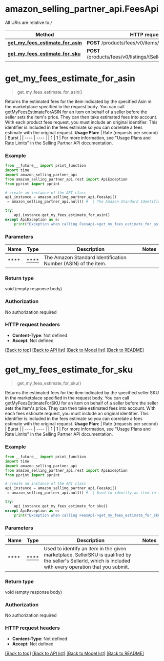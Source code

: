# amazon_selling_partner_api.FeesApi

All URIs are relative to */*

Method | HTTP request | Description
------------- | ------------- | -------------
[**get_my_fees_estimate_for_asin**](FeesApi.md#get_my_fees_estimate_for_asin) | **POST** /products/fees/v0/items/{Asin}/feesEstimate | 
[**get_my_fees_estimate_for_sku**](FeesApi.md#get_my_fees_estimate_for_sku) | **POST** /products/fees/v0/listings/{SellerSKU}/feesEstimate | 

# **get_my_fees_estimate_for_asin**
> get_my_fees_estimate_for_asin()



Returns the estimated fees for the item indicated by the specified Asin in the marketplace specified in the request body.  You can call getMyFeesEstimateForASIN for an item on behalf of a seller before the seller sets the item's price. They can then take estimated fees into account. With each product fees request, you must include an original identifier. This identifier is included in the fees estimate so you can correlate a fees estimate with the original request.  **Usage Plan:**  | Rate (requests per second) | Burst | | ---- | ---- | | 1 | 1 |  For more information, see \"Usage Plans and Rate Limits\" in the Selling Partner API documentation.

### Example
```python
from __future__ import print_function
import time
import amazon_selling_partner_api
from amazon_selling_partner_api.rest import ApiException
from pprint import pprint

# create an instance of the API class
api_instance = amazon_selling_partner_api.FeesApi()
 = amazon_selling_partner_api.null() #  | The Amazon Standard Identification Number (ASIN) of the item.

try:
    api_instance.get_my_fees_estimate_for_asin()
except ApiException as e:
    print("Exception when calling FeesApi->get_my_fees_estimate_for_asin: %s\n" % e)
```

### Parameters

Name | Type | Description  | Notes
------------- | ------------- | ------------- | -------------
 **** | [****](.md)| The Amazon Standard Identification Number (ASIN) of the item. | 

### Return type

void (empty response body)

### Authorization

No authorization required

### HTTP request headers

 - **Content-Type**: Not defined
 - **Accept**: Not defined

[[Back to top]](#) [[Back to API list]](../README.md#documentation-for-api-endpoints) [[Back to Model list]](../README.md#documentation-for-models) [[Back to README]](../README.md)

# **get_my_fees_estimate_for_sku**
> get_my_fees_estimate_for_sku()



Returns the estimated fees for the item indicated by the specified seller SKU in the marketplace specified in the request body.  You can call getMyFeesEstimateForSKU for an item on behalf of a seller before the seller sets the item's price. They can then take estimated fees into account. With each fees estimate request, you must include an original identifier. This identifier is included in the fees estimate so you can correlate a fees estimate with the original request.  **Usage Plan:**  | Rate (requests per second) | Burst | | ---- | ---- | | 1 | 1 |  For more information, see \"Usage Plans and Rate Limits\" in the Selling Partner API documentation.

### Example
```python
from __future__ import print_function
import time
import amazon_selling_partner_api
from amazon_selling_partner_api.rest import ApiException
from pprint import pprint

# create an instance of the API class
api_instance = amazon_selling_partner_api.FeesApi()
 = amazon_selling_partner_api.null() #  | Used to identify an item in the given marketplace. SellerSKU is qualified by the seller's SellerId, which is included with every operation that you submit.

try:
    api_instance.get_my_fees_estimate_for_sku()
except ApiException as e:
    print("Exception when calling FeesApi->get_my_fees_estimate_for_sku: %s\n" % e)
```

### Parameters

Name | Type | Description  | Notes
------------- | ------------- | ------------- | -------------
 **** | [****](.md)| Used to identify an item in the given marketplace. SellerSKU is qualified by the seller&#x27;s SellerId, which is included with every operation that you submit. | 

### Return type

void (empty response body)

### Authorization

No authorization required

### HTTP request headers

 - **Content-Type**: Not defined
 - **Accept**: Not defined

[[Back to top]](#) [[Back to API list]](../README.md#documentation-for-api-endpoints) [[Back to Model list]](../README.md#documentation-for-models) [[Back to README]](../README.md)

